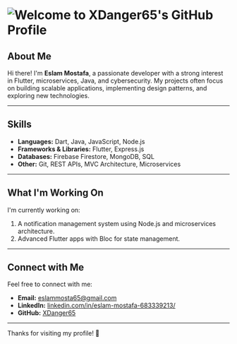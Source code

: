 # <img src="https://readme-typing-svg.demolab.com?font=Fira+Code&size=28&duration=3000&pause=1000&color=F75C7E&center=false&vCenter=false&width=500&lines=Welcome+to+XDanger65's+GitHub+Profile!;I'm+Eslam+Mostafa+%F0%9F%91%8B" alt="Welcome to XDanger65's GitHub Profile" />

## About Me
Hi there! I'm **Eslam Mostafa**, a passionate developer with a strong interest in Flutter, microservices, Java, and cybersecurity. My projects often focus on building scalable applications, implementing design patterns, and exploring new technologies.

---

## Skills
- **Languages:** Dart, Java, JavaScript, Node.js
- **Frameworks & Libraries:** Flutter, Express.js
- **Databases:** Firebase Firestore, MongoDB, SQL
- **Other:** Git, REST APIs, MVC Architecture, Microservices

---

## What I'm Working On
I'm currently working on:
1. A notification management system using Node.js and microservices architecture.
2. Advanced Flutter apps with Bloc for state management.

---

## Connect with Me
Feel free to connect with me:
- **Email:** [eslammosta65@gmail.com](mailto:eslammosta65@gmail.com)
- **LinkedIn:** [linkedin.com/in/eslam-mostafa-683339213/](https://www.linkedin.com/in/eslam-mostafa-683339213/)
- **GitHub:** [XDanger65](https://github.com/XDanger65)

---

Thanks for visiting my profile! 🚀
